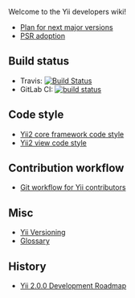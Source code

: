 Welcome to the Yii developers wiki!

- [Plan for next major versions](https://github.com/yiisoft/yii2/wiki/Plan-for-next-major-versions)
- [PSR adoption](https://github.com/yiisoft/yii2/wiki/PSR-adoption)

## Build status

- Travis: [![Build Status](https://img.shields.io/travis/yiisoft/yii2.svg)](http://travis-ci.org/yiisoft/yii2)
- GitLab CI: [![build status](https://gitlab.com/yiisoft/yii2/badges/master/build.svg)](https://gitlab.com/yiisoft/yii2/pipelines)

## Code style

- [Yii2 core framework code style](https://github.com/yiisoft/yii2/blob/master/docs/internals/core-code-style.md)
- [Yii2 view code style](https://github.com/yiisoft/yii2/blob/master/docs/internals/view-code-style.md)

## Contribution workflow

- [Git workflow for Yii contributors](https://github.com/yiisoft/yii2/blob/master/docs/internals/git-workflow.md)

## Misc

- [Yii Versioning](https://github.com/yiisoft/yii2/blob/master/docs/internals/versions.md)
- [Glossary](https://github.com/yiisoft/yii2/blob/master/docs/guide/glossary.md)

## History

- [Yii 2.0.0 Development Roadmap](https://github.com/yiisoft/yii2/wiki/Yii2-2.0.0-Development-Roadmap)